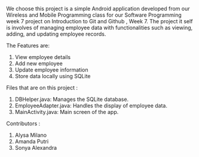 We choose this project is a simple Android application developed from our Wireless and Mobile Programming class for our Software Programming week 7 project on Introduction to Git and Github , Week 7. 
The project it self is involves of managing employee data with functionalities such as viewing, adding, and updating employee records.

The Features are: 
1. View employee details
2. Add new employee
3. Update employee information
4. Store data locally using SQLite

   
Files that are on this project :
1. DBHelper.java: Manages the SQLite database.
2. EmployeeAdapter.java: Handles the display of employee data.
3. MainActivity.java: Main screen of the app.

   
Contributors :
1. Alysa Milano
2. Amanda Putri
3. Sonya Alexandra
